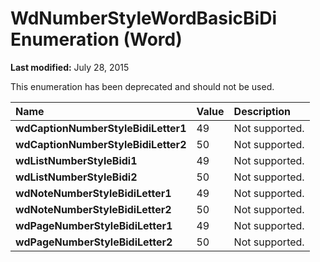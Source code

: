 
# WdNumberStyleWordBasicBiDi Enumeration (Word)

 **Last modified:** July 28, 2015

This enumeration has been deprecated and should not be used.


|**Name**|**Value**|**Description**|
|:-----|:-----|:-----|
| **wdCaptionNumberStyleBidiLetter1**|49|Not supported.|
| **wdCaptionNumberStyleBidiLetter2**|50|Not supported.|
| **wdListNumberStyleBidi1**|49|Not supported.|
| **wdListNumberStyleBidi2**|50|Not supported.|
| **wdNoteNumberStyleBidiLetter1**|49|Not supported.|
| **wdNoteNumberStyleBidiLetter2**|50|Not supported.|
| **wdPageNumberStyleBidiLetter1**|49|Not supported.|
| **wdPageNumberStyleBidiLetter2**|50|Not supported.|
